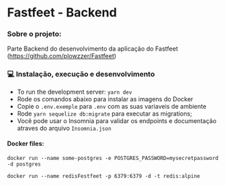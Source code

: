 # Fastfeet - Backend

### Sobre o projeto:

Parte Backend do desenvolvimento da aplicação do Fastfeet (https://github.com/plowzzer/Fastfeet)

### 💻 Instalação, execução e desenvolvimento

- To run the development server: `yarn dev`
- Rode os comandos abaixo para instalar as imagens do Docker
- Copie o `.env.exemple` para `.env` com as suas variaveis de ambiente
- Rode `yarn sequelize db:migrate` para executar as migrations;
- Você pode usar o Insomnia para validar os endpoints e documentação atraves do arquivo `Insomnia.json`

#### Docker files:

`docker run --name some-postgres -e POSTGRES_PASSWORD=mysecretpassword -d postgres`

`docker run --name redisFestfeet -p 6379:6379 -d -t redis:alpine`
